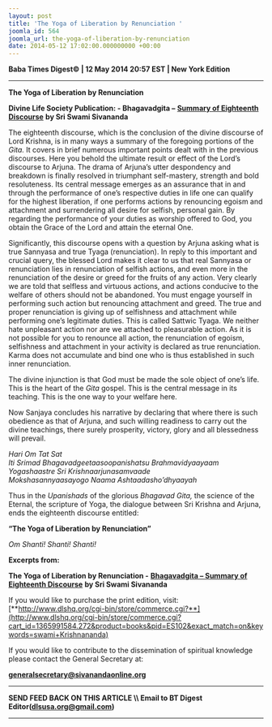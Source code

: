 ```yaml
---
layout: post
title: 'The Yoga of Liberation by Renunciation '
joomla_id: 564
joomla_url: the-yoga-of-liberation-by-renunciation
date: 2014-05-12 17:02:00.000000000 +00:00
---
```

  

































**Baba Times Digest© | 12 May 2014 20:57 EST | New York Edition**

* * *
**The Yoga of Liberation by Renunciation**

**Divine Life Society Publication: - Bhagavadgita –** [**Summary of Eighteenth Discourse**](http://www.dlshq.org/download/bgita.htm#_VPID_27) **by Sri Swami Sivananda**

The eighteenth discourse, which is the conclusion of the divine discourse of Lord Krishna, is in many ways a summary of the foregoing portions of the _Gita._ It covers in brief numerous important points dealt with in the previous discourses. Here you behold the ultimate result or effect of the Lord’s discourse to Arjuna. The drama of Arjuna’s utter despondency and breakdown is finally resolved in triumphant self-mastery, strength and bold resoluteness. Its central message emerges as an assurance that in and through the performance of one’s respective duties in life one can qualify for the highest liberation, if one performs actions by renouncing egoism and attachment and surrendering all desire for selfish, personal gain. By regarding the performance of your duties as worship offered to God, you obtain the Grace of the Lord and attain the eternal One.

Significantly, this discourse opens with a question by Arjuna asking what is true Sannyasa and true Tyaga (renunciation). In reply to this important and crucial query, the blessed Lord makes it clear to us that real Sannyasa or renunciation lies in renunciation of selfish actions, and even more in the renunciation of the desire or greed for the fruits of any action. Very clearly we are told that selfless and virtuous actions, and actions conducive to the welfare of others should not be abandoned. You must engage yourself in performing such action but renouncing attachment and greed. The true and proper renunciation is giving up of selfishness and attachment while performing one’s legitimate duties. This is called Sattwic Tyaga. We neither hate unpleasant action nor are we attached to pleasurable action. As it is not possible for you to renounce all action, the renunciation of egoism, selfishness and attachment in your activity is declared as true renunciation. Karma does not accumulate and bind one who is thus established in such inner renunciation.

The divine injunction is that God must be made the sole object of one’s life. This is the heart of the _Gita_ gospel. This is the central message in its teaching. This is the one way to your welfare here.

Now Sanjaya concludes his narrative by declaring that where there is such obedience as that of Arjuna, and such willing readiness to carry out the divine teachings, there surely prosperity, victory, glory and all blessedness will prevail.

_Hari Om Tat Sat  
 Iti Srimad Bhagavadgeetaasoopanishatsu Brahmavidyaayaam  
 Yogashaastre Sri Krishnaarjunasamvaade  
 Mokshasannyaasayogo Naama Ashtaadasho’dhyaayah_

Thus in the _Upanishads_ of the glorious _Bhagavad Gita,_ the science of the Eternal, the scripture of Yoga, the dialogue between Sri Krishna and Arjuna, ends the eighteenth discourse entitled:

**“The Yoga of Liberation by Renunciation”**

_Om Shanti! Shanti! Shanti!_

**Excerpts from:**

**The Yoga of Liberation by Renunciation -** [**Bhagavadgita – Summary of Eighteenth Discourse**](http://www.dlshq.org/download/bgita.htm#_VPID_27) **by Sri Swami Sivananda**  






If you would like to purchase the print edition, visit:   
 [**http://www.dlshq.org/cgi-bin/store/commerce.cgi?**](http://www.dlshq.org/cgi-bin/store/commerce.cgi?cart_id=1365991584.272&product=books&pid=ES102&exact_match=on&keywords=swami+Krishnananda)

If you would like to contribute to the dissemination of spiritual knowledge please contact the General Secretary at:

[**generalsecretary@sivanandaonline.org**](mailto:generalsecretary@sivanandaonline.org?subject=Contribution%20to%20Dissemination%20of%20Spiritual%20Knowledge)

* * *

**SEND FEED BACK ON THIS ARTICLE \\\ Email to BT Digest Editor[](mailto:dlsusa.org@gmail.com?subject=DLS%20Posts)(dlsusa.org@gmail.com)**

* * *

  
